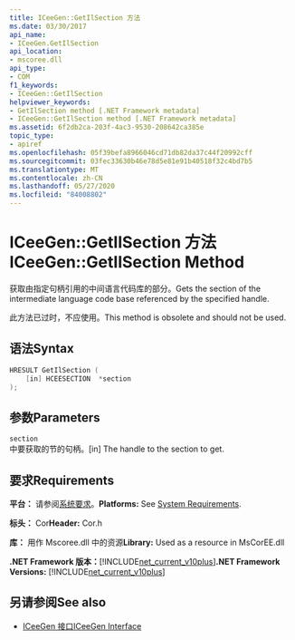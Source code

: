 ```yaml
---
title: ICeeGen::GetIlSection 方法
ms.date: 03/30/2017
api_name:
- ICeeGen.GetIlSection
api_location:
- mscoree.dll
api_type:
- COM
f1_keywords:
- ICeeGen::GetIlSection
helpviewer_keywords:
- GetIlSection method [.NET Framework metadata]
- ICeeGen::GetIlSection method [.NET Framework metadata]
ms.assetid: 6f2db2ca-203f-4ac3-9530-208642ca385e
topic_type:
- apiref
ms.openlocfilehash: 05f39befa8966046cd71db82da37c44f20992cff
ms.sourcegitcommit: 03fec33630b46e78d5e81e91b40518f32c4bd7b5
ms.translationtype: MT
ms.contentlocale: zh-CN
ms.lasthandoff: 05/27/2020
ms.locfileid: "84008802"
---
```

# <a name="iceegengetilsection-method"></a><span data-ttu-id="8bba0-102">ICeeGen::GetIlSection 方法</span><span class="sxs-lookup"><span data-stu-id="8bba0-102">ICeeGen::GetIlSection Method</span></span>
<span data-ttu-id="8bba0-103">获取由指定句柄引用的中间语言代码库的部分。</span><span class="sxs-lookup"><span data-stu-id="8bba0-103">Gets the section of the intermediate language code base referenced by the specified handle.</span></span>  
  
 <span data-ttu-id="8bba0-104">此方法已过时，不应使用。</span><span class="sxs-lookup"><span data-stu-id="8bba0-104">This method is obsolete and should not be used.</span></span>  
  
## <a name="syntax"></a><span data-ttu-id="8bba0-105">语法</span><span class="sxs-lookup"><span data-stu-id="8bba0-105">Syntax</span></span>  
  
```cpp  
HRESULT GetIlSection (  
    [in] HCEESECTION  *section  
);  
```  
  
## <a name="parameters"></a><span data-ttu-id="8bba0-106">参数</span><span class="sxs-lookup"><span data-stu-id="8bba0-106">Parameters</span></span>  
 `section`  
 <span data-ttu-id="8bba0-107">中要获取的节的句柄。</span><span class="sxs-lookup"><span data-stu-id="8bba0-107">[in] The handle to the section to get.</span></span>  
  
## <a name="requirements"></a><span data-ttu-id="8bba0-108">要求</span><span class="sxs-lookup"><span data-stu-id="8bba0-108">Requirements</span></span>  
 <span data-ttu-id="8bba0-109">**平台：** 请参阅[系统要求](../../get-started/system-requirements.md)。</span><span class="sxs-lookup"><span data-stu-id="8bba0-109">**Platforms:** See [System Requirements](../../get-started/system-requirements.md).</span></span>  
  
 <span data-ttu-id="8bba0-110">**标头：** Cor</span><span class="sxs-lookup"><span data-stu-id="8bba0-110">**Header:** Cor.h</span></span>  
  
 <span data-ttu-id="8bba0-111">**库：** 用作 Mscoree.dll 中的资源</span><span class="sxs-lookup"><span data-stu-id="8bba0-111">**Library:** Used as a resource in MsCorEE.dll</span></span>  
  
 <span data-ttu-id="8bba0-112">**.NET Framework 版本：**[!INCLUDE[net_current_v10plus](../../../../includes/net-current-v10plus-md.md)]</span><span class="sxs-lookup"><span data-stu-id="8bba0-112">**.NET Framework Versions:** [!INCLUDE[net_current_v10plus](../../../../includes/net-current-v10plus-md.md)]</span></span>  
  
## <a name="see-also"></a><span data-ttu-id="8bba0-113">另请参阅</span><span class="sxs-lookup"><span data-stu-id="8bba0-113">See also</span></span>

- [<span data-ttu-id="8bba0-114">ICeeGen 接口</span><span class="sxs-lookup"><span data-stu-id="8bba0-114">ICeeGen Interface</span></span>](iceegen-interface.md)
